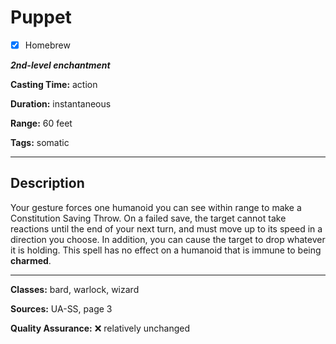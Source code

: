 # Puppet

- [x] Homebrew

***2nd-level enchantment***

**Casting Time:** action

**Duration:** instantaneous

**Range:** 60 feet

**Tags:** somatic

---

## Description
Your gesture forces one humanoid you can see within range to make a Constitution Saving Throw.
On a failed save, the target cannot take reactions until the end of your next turn, and must move up to its speed in a direction you choose.
In addition, you can cause the target to drop whatever it is holding.
This spell has no effect on a humanoid that is immune to being **charmed**.

---

**Classes:** bard, warlock, wizard

**Sources:** UA-SS, page 3

**Quality Assurance:** :x: relatively unchanged
